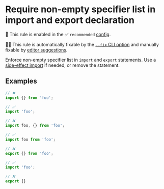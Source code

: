 # Require non-empty specifier list in import and export declaration

💼 This rule is enabled in the ✅ `recommended` [config](https://github.com/sindresorhus/eslint-plugin-unicorn#recommended-config).

🔧💡 This rule is automatically fixable by the [`--fix` CLI option](https://eslint.org/docs/latest/user-guide/command-line-interface#--fix) and manually fixable by [editor suggestions](https://eslint.org/docs/latest/use/core-concepts#rule-suggestions).

<!-- end auto-generated rule header -->
<!-- Do not manually modify this header. Run: `npm run fix:eslint-docs` -->

Enforce non-empty specifier list in `import` and `export` statements. Use a [side-effect import](https://developer.mozilla.org/en-US/docs/Web/JavaScript/Reference/Statements/import#import_a_module_for_its_side_effects_only) if needed, or remove the statement.

## Examples

```js
// ❌
import {} from 'foo';

// ✅
import 'foo';
```

```js
// ❌
import foo, {} from 'foo';

// ✅
import foo from 'foo';
```

```js
// ❌
export {} from 'foo';

// ✅
import 'foo';
```

```js
// ❌
export {}
```
